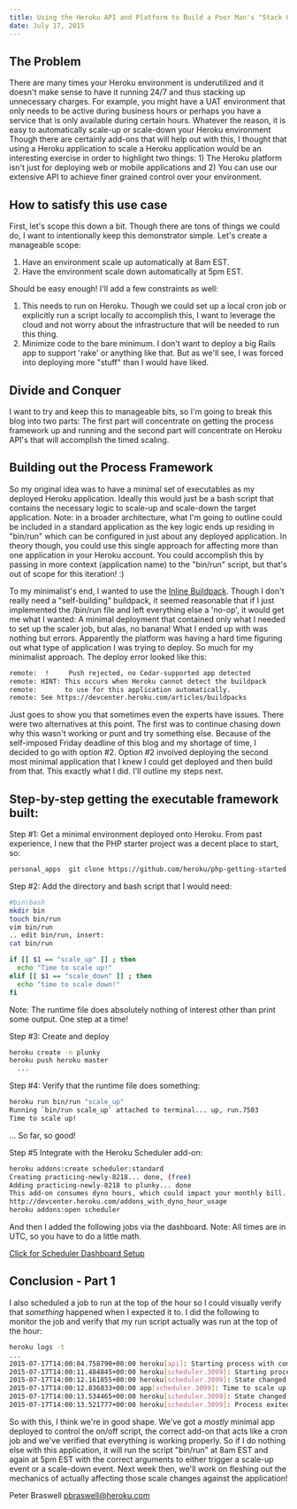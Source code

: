 ```yaml
---
title: Using the Heroku API and Platform to Build a Poor Man's "Stack On/Off Switch" - Part 1
date: July 17, 2015
---
```


## The Problem
There are many times your Heroku environment is underutilized and it doesn't make sense to have it running 24/7 and thus stacking up unnecessary charges.  For example, you might have a UAT environment that only needs to be active during business hours or perhaps you have a service that is only available during certain hours.  Whatever the reason, it is easy to automatically scale-up or scale-down your Heroku environment  Though there are certainly add-ons that will help out with this, I thought that using a Heroku application to scale a Heroku application would be an interesting exercise in order to highlight two things: 1) The Heroku platform isn't just for deploying web or mobile applications and 2) You can use our extensive API to achieve finer grained control over your environment.

## How to satisfy this use case
First, let's scope this down a bit.  Though there are tons of things we could do, I want to intentionally keep this demonstrator simple.  Let's create a manageable scope:

1. Have an environment scale up automatically at 8am EST.
2. Have the environment scale down automatically at 5pm EST.

Should be easy enough! I'll add a few constraints as well:

1. This needs to run on Heroku.  Though we could set up a local cron job or explicitly run a script locally to accomplish this, I want to leverage the cloud and not worry about the infrastructure that will be needed to run this thing.
2. Minimize code to the bare minimum.  I don't want to deploy a big Rails app to support 'rake' or anything like that.  But as we'll see, I was forced into deploying more "stuff" than I would have liked.

## Divide and Conquer
I want to try and keep this to manageable bits, so I'm going to break this blog into two parts: The first part will concentrate on getting the process framework up and running and the second part will concentrate on Heroku API's that will accomplish the timed scaling.

## Building out the Process Framework
So my original idea was to have a minimal set of executables as my deployed Heroku application.  Ideally this would just be a bash script that contains the necessary logic to scale-up and scale-down the target application.  Note: in a broader architecture, what I'm going to outline could be included in a standard application as the key logic ends up residing in "bin/run" which can be configured in just about any deployed application.  In theory though, you could use this single approach for affecting more than one application in your Heroku account.  You could accomplish this by passing in more context (application name) to the "bin/run" script, but that's out of scope for this iteration! :)

To my minimalist's end, I wanted to use the [Inline Buildpack](https://github.com/kr/heroku-buildpack-inline).  Though I don't really need a "self-building" buildpack, it seemed reasonable that if I just implemented the /bin/run file and left everything else a 'no-op', it would get me what I wanted: A minimal deployment that contained only what I needed to set up the scaler job, but alas, no banana!  What I ended up with was nothing but errors.  Apparently the platform was having a hard time figuring out what type of application I was trying to deploy.  So much for my minimalist approach.  The deploy error looked like this:

```bash
remote:  !     Push rejected, no Cedar-supported app detected
remote: HINT: This occurs when Heroku cannot detect the buildpack
remote:       to use for this application automatically.
remote: See https://devcenter.heroku.com/articles/buildpacks
```

Just goes to show you that sometimes even the experts have issues.  There were two alternatives at this point.  The first was to continue chasing down why this wasn't working or punt and try something else.  Because of the self-imposed Friday deadline of this blog and my shortage of time, I decided to go with option #2.  Option #2 involved deploying the second most minimal application that I knew I could get deployed and then build from that.  This exactly what I did.  I'll outline my steps next.

## Step-by-step getting the executable framework built:
Step #1: Get a minimal environment deployed onto Heroku.  From past experience, I new that the PHP starter project was a decent place to start, so:

```bash
personal_apps  git clone https://github.com/heroku/php-getting-started.git
```

Step #2: Add the directory and bash script that I would need:

```bash
#bin\bash
mkdir bin
touch bin/run
vim bin/run
.. edit bin/run, insert:
cat bin/run

if [[ $1 == "scale_up" ]] ; then
  echo "Time to scale up!"
elif [[ $1 == "scale_down" ]] ; then
  echo "time to scale down!"
fi
```
Note: The runtime file does absolutely nothing of interest other than print some output.  One step at a time!

Step #3: Create and deploy

```bash
heroku create -n plunky
heroku push heroku master
  ...
```

Step #4: Verify that the runtime file does something:

```bash
heroku run bin/run "scale_up"
Running `bin/run scale_up` attached to terminal... up, run.7503
Time to scale up!
```

... So far, so good!

Step #5 Integrate with the Heroku Scheduler add-on:

```bash
heroku addons:create scheduler:standard
Creating practicing-newly-8218... done, (free)
Adding practicing-newly-8218 to plunky... done
This add-on consumes dyno hours, which could impact your monthly bill. To learn more:
http://devcenter.heroku.com/addons_with_dyno_hour_usage
heroku addons:open scheduler
```

And then I added the following jobs via the dashboard.  Note: All times are in UTC, so you have to do a little math.

[Click for Scheduler Dashboard Setup](https://www.evernote.com/l/AAPJcG4qbAlHTKB9YzuRCC03Yh7ed2m4Gqg)

## Conclusion - Part 1
I also scheduled a job to run at the top of the hour so I could visually verify that *something* happened when I expected it to.  I did the following to monitor the job and verify that my run script actually was run at the top of the hour:

```bash
heroku logs -t
...
2015-07-17T14:00:04.758790+00:00 heroku[api]: Starting process with command `bin/run "scale_up"` by scheduler@addons.heroku.com
2015-07-17T14:00:11.484845+00:00 heroku[scheduler.3099]: Starting process with command `bin/run "scale_up"`
2015-07-17T14:00:12.161855+00:00 heroku[scheduler.3099]: State changed from starting to up
2015-07-17T14:00:12.836833+00:00 app[scheduler.3099]: Time to scale up!
2015-07-17T14:00:13.534465+00:00 heroku[scheduler.3099]: State changed from up to complete
2015-07-17T14:00:13.521777+00:00 heroku[scheduler.3099]: Process exited with status 0
```

So with this, I think we're in good shape.  We've got a *mostly* minimal app deployed to control the on/off script, the correct add-on that acts like a cron job and we've verified that everything is working properly.  So if I do nothing else with this application, it will run the script "bin/run" at 8am EST and again at 5pm EST with the correct arguments to either trigger a scale-up event or a scale-down event. Next week then, we'll work on fleshing out the mechanics of actually affecting those scale changes against the application!

Peter Braswell
pbraswell@heroku.com